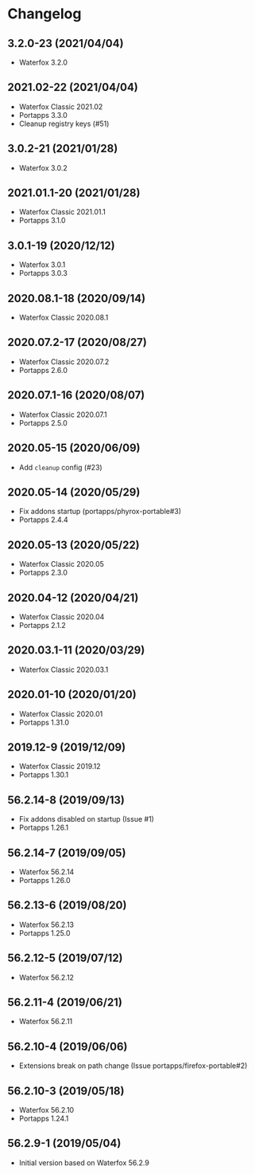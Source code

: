 # Changelog

## 3.2.0-23 (2021/04/04)

* Waterfox 3.2.0

## 2021.02-22 (2021/04/04)

* Waterfox Classic 2021.02
* Portapps 3.3.0
* Cleanup registry keys (#51)

## 3.0.2-21 (2021/01/28)

* Waterfox 3.0.2

## 2021.01.1-20 (2021/01/28)

* Waterfox Classic 2021.01.1
* Portapps 3.1.0

## 3.0.1-19 (2020/12/12)

* Waterfox 3.0.1
* Portapps 3.0.3

## 2020.08.1-18 (2020/09/14)

* Waterfox Classic 2020.08.1

## 2020.07.2-17 (2020/08/27)

* Waterfox Classic 2020.07.2
* Portapps 2.6.0

## 2020.07.1-16 (2020/08/07)

* Waterfox Classic 2020.07.1
* Portapps 2.5.0

## 2020.05-15 (2020/06/09)

* Add `cleanup` config (#23)

## 2020.05-14 (2020/05/29)

* Fix addons startup (portapps/phyrox-portable#3)
* Portapps 2.4.4

## 2020.05-13 (2020/05/22)

* Waterfox Classic 2020.05
* Portapps 2.3.0

## 2020.04-12 (2020/04/21)

* Waterfox Classic 2020.04
* Portapps 2.1.2

## 2020.03.1-11 (2020/03/29)

* Waterfox Classic 2020.03.1

## 2020.01-10 (2020/01/20)

* Waterfox Classic 2020.01
* Portapps 1.31.0

## 2019.12-9 (2019/12/09)

* Waterfox Classic 2019.12
* Portapps 1.30.1

## 56.2.14-8 (2019/09/13)

* Fix addons disabled on startup (Issue #1)
* Portapps 1.26.1

## 56.2.14-7 (2019/09/05)

* Waterfox 56.2.14
* Portapps 1.26.0

## 56.2.13-6 (2019/08/20)

* Waterfox 56.2.13
* Portapps 1.25.0

## 56.2.12-5 (2019/07/12)

* Waterfox 56.2.12

## 56.2.11-4 (2019/06/21)

* Waterfox 56.2.11

## 56.2.10-4 (2019/06/06)

* Extensions break on path change (Issue portapps/firefox-portable#2)

## 56.2.10-3 (2019/05/18)

* Waterfox 56.2.10
* Portapps 1.24.1

## 56.2.9-1 (2019/05/04)

* Initial version based on Waterfox 56.2.9
